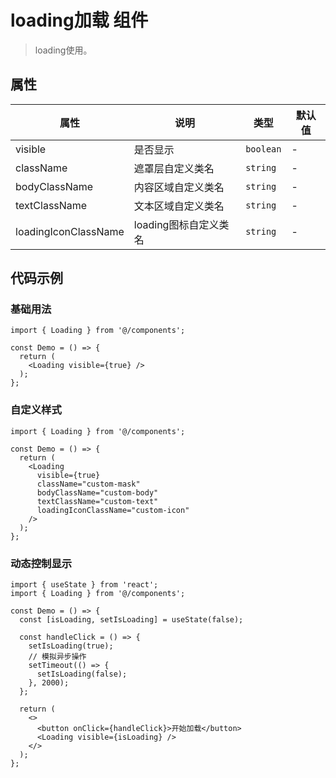 # loading加载 组件
> loading使用。

## 属性

| 属性                   | 说明             | 类型        | 默认值 |
|----------------------|----------------|-----------|-----|
| visible              | 是否显示           | `boolean` | -   |
| className            | 遮罩层自定义类名       | `string`  | -   |
| bodyClassName        | 内容区域自定义类名      | `string`  | -   |
| textClassName        | 文本区域自定义类名      | `string`  | -   |
| loadingIconClassName | loading图标自定义类名 | `string`  | -   |

## 代码示例
### 基础用法

``` tsx
import { Loading } from '@/components';

const Demo = () => {
  return (
    <Loading visible={true} />
  );
};
```
### 自定义样式
``` tsx
import { Loading } from '@/components';

const Demo = () => {
  return (
    <Loading 
      visible={true}
      className="custom-mask"
      bodyClassName="custom-body"
      textClassName="custom-text"
      loadingIconClassName="custom-icon"
    />
  );
};
```
### 动态控制显示
``` tsx
import { useState } from 'react';
import { Loading } from '@/components';

const Demo = () => {
  const [isLoading, setIsLoading] = useState(false);
  
  const handleClick = () => {
    setIsLoading(true);
    // 模拟异步操作
    setTimeout(() => {
      setIsLoading(false);
    }, 2000);
  };

  return (
    <>
      <button onClick={handleClick}>开始加载</button>
      <Loading visible={isLoading} />
    </>
  );
};
```

